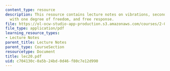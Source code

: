 ```yaml
---
content_type: resource
description: This resource contains lecture notes on vibrations, second order systems
  with one degree of freedom, and free response.
file: https://ol-ocw-studio-app-production.s3.amazonaws.com/courses/2-003j-dynamics-and-control-i-spring-2007/c704130c0a5b24bd0d46f80c7e12d990_lec20.pdf
file_type: application/pdf
learning_resource_types:
- Lecture Notes
parent_title: Lecture Notes
parent_type: CourseSection
resourcetype: Document
title: lec20.pdf
uid: c704130c-0a5b-24bd-0d46-f80c7e12d990
---
```

